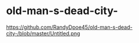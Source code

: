 # old-man-s-dead-city-

https://github.com/RandyDpoe45/old-man-s-dead-city-/blob/master/Untitled.png
